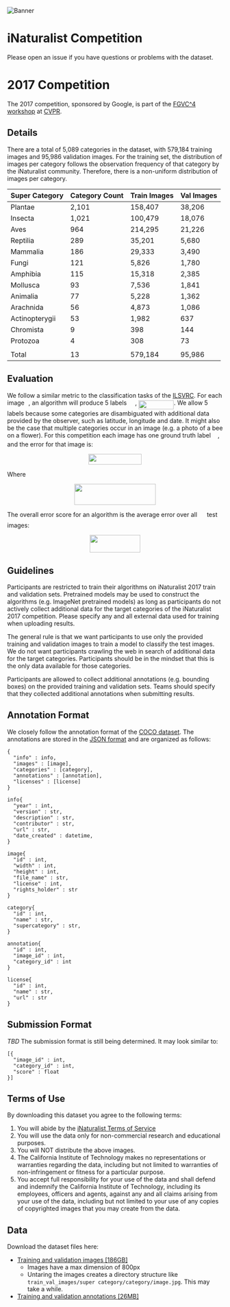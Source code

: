 ![Banner](https://rawgit.com/visipedia/inat_comp/master/assets/banner.jpg)

# iNaturalist Competition 
Please open an issue if you have questions or problems with the dataset.

# 2017 Competition
The 2017 competition, sponsored by Google, is part of the [FGVC^4 workshop](http://fgvc.org) at [CVPR](http://cvpr2017.thecvf.com/). 

## Details

There are a total of 5,089 categories in the dataset, with 579,184 training images and 95,986 validation images. For the training set, the distribution of images per category follows the observation frequency of that category by the iNaturalist community. Therefore, there is a non-uniform distribution of images per category. 


| Super Category |	Category Count	| Train Images |	Val Images |
|------|---------------|-------------|---------------|
Plantae|2,101|158,407|38,206|
Insecta|1,021|100,479|18,076|
Aves|964|214,295|21,226|
Reptilia|289|35,201|5,680|
Mammalia|186|29,333|3,490|
Fungi|121|5,826|1,780|
Amphibia|115|15,318|2,385|
Mollusca|93|7,536|1,841|
Animalia|77|5,228|1,362|
Arachnida|56|4,873|1,086|
Actinopterygii|53|1,982|637|
Chromista|9|398|144|
Protozoa|4|308|73|
|||||
|Total|13|579,184|95,986|


## Evaluation
We follow a similar metric to the classification tasks of the [ILSVRC](http://image-net.org/challenges/LSVRC/2016/index#scene). For each image <img src="https://rawgit.com/visipedia/inat_comp/master/svgs/77a3b857d53fb44e33b53e4c8b68351a.svg?invert_in_darkmode" align=middle width=5.642109pt height=21.60213pt/>, an algorithm will produce 5 labels <img src="https://rawgit.com/visipedia/inat_comp/master/svgs/655bedbaf4a65f397b5041d0fdecde4c.svg?invert_in_darkmode" align=middle width=15.601905pt height=22.74591pt/>, <img src="https://rawgit.com/visipedia/inat_comp/master/svgs/6d0aa77223bd2246e5cdd2a422d9e584.svg?invert_in_darkmode" align=middle width=82.4274pt height=21.60213pt/>. We allow 5 labels because some categories are disambiguated with additional data provided by the observer, such as latitude, longitude and date. It might also be the case that multiple categories occur in an image (e.g. a photo of a bee on a flower). For this competition each image has one ground truth label <img src="https://rawgit.com/visipedia/inat_comp/master/svgs/681a37b53b66acbc455e39ca3e6f1c41.svg?invert_in_darkmode" align=middle width=12.444795pt height=14.10255pt/>, and the error for that image is:
<p align="center"><img src="https://rawgit.com/visipedia/inat_comp/master/svgs/7a42826f81c53c77e0fef3c827238d25.svg?invert_in_darkmode" align=middle width=123.403665pt height=24.865665pt/></p>
Where
<p align="center"><img src="https://rawgit.com/visipedia/inat_comp/master/svgs/1b5971b5eaf03547d39e224e9cb8bd43.svg?invert_in_darkmode" align=middle width=190.2021pt height=49.13139pt/></p>

The overall error score for an algorithm is the average error over all <img src="https://rawgit.com/visipedia/inat_comp/master/svgs/f9c4988898e7f532b9f826a75014ed3c.svg?invert_in_darkmode" align=middle width=14.94405pt height=22.38192pt/> test images:
<p align="center"><img src="https://rawgit.com/visipedia/inat_comp/master/svgs/444adcac0c7cbb4a8419ee1484625349.svg?invert_in_darkmode" align=middle width=118.05123pt height=41.069655pt/></p>

## Guidelines

Participants are restricted to train their algorithms on iNaturalist 2017 train and validation sets. Pretrained models may be used to construct the algorithms (e.g. ImageNet pretrained models) as long as participants do not actively collect additional data for the target categories of the iNaturalist 2017 competition. Please specify any and all external data used for training when uploading results.

The general rule is that we want participants to use only the provided training and validation images to train a model to classify the test images. We do not want participants crawling the web in search of additional data for the target categories. Participants should be in the mindset that this is the only data available for those categories.

Participants are allowed to collect additional annotations (e.g. bounding boxes) on the provided training and validation sets. Teams should specify that they collected additional annotations when submitting results. 

## Annotation Format
We closely follow the annotation format of the [COCO dataset](http://mscoco.org/dataset/#download). The annotations are stored in the [JSON format](http://www.json.org/) and are organized as follows:
```
{
  "info" : info,
  "images" : [image],
  "categories" : [category],
  "annotations" : [annotation],
  "licenses" : [license]
}  

info{
  "year" : int,
  "version" : str,
  "description" : str,
  "contributor" : str,
  "url" : str,
  "date_created" : datetime,
}

image{
  "id" : int,
  "width" : int,
  "height" : int,
  "file_name" : str,
  "license" : int,
  "rights_holder" : str
}

category{
  "id" : int,
  "name" : str,
  "supercategory" : str,
}

annotation{
  "id" : int,
  "image_id" : int,
  "category_id" : int
}

license{
  "id" : int,
  "name" : str,
  "url" : str
}
```

## Submission Format
*TBD*
The submission format is still being determined. It may look similar to:
```
[{
  "image_id" : int,
  "category_id" : int,
  "score" : float
}]
```

## Terms of Use

By downloading this dataset you agree to the following terms:

1. You will abide by the [iNaturalist Terms of Service](https://www.inaturalist.org/pages/terms)
2. You will use the data only for non-commercial research and educational purposes.
3. You will NOT distribute the above images.
4. The California Institute of Technology makes no representations or warranties regarding the data, including but not limited to warranties of non-infringement or fitness for a particular purpose.
5. You accept full responsibility for your use of the data and shall defend and indemnify the California Institute of Technology, including its employees, officers and agents, against any and all claims arising from your use of the data, including but not limited to your use of any copies of copyrighted images that you may create from the data.

## Data

Download the dataset files here:
  * [Training and validation images [186GB]](http://www.vision.caltech.edu/~gvanhorn/datasets/inaturalist/fgvc4_competition/train_val_images.tar.gz)
      * Images have a max dimension of 800px
      * Untaring the images creates a directory structure like `train_val_images/super category/category/image.jpg`. This may take a while.
  * [Training and validation annotations [26MB]](http://www.vision.caltech.edu/~gvanhorn/datasets/inaturalist/fgvc4_competition/train_val2017.zip)
